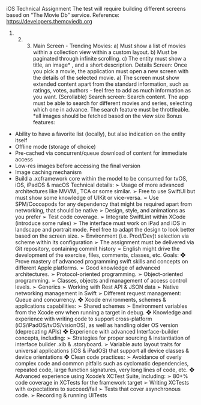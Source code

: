 iOS Technical Assignment
The test will require building different screens based on “The Movie Db” service.
Reference: https://developers.themoviedb.org
1) 2) 3) Main Screen - Trending Movies:
a) Must show a list of movies within a collection view within a custom
layout.
b) Must be paginated through infinite scrolling.
c) The entity must show a title, an image*
, and a short description.
Details Screen: Once you pick a movie, the application must open a new
screen with the details of the selected movie.
a) The screen must show extended content apart from the standard
information, such as ratings, votes, authors - feel free to add as much
information as you want. (Scrollable)
Search screen: Search content. The app must be able to search for different
movies and series, selecting which one in advance. The search feature must
be throttleable.
*all images should be fetched based on the view size
Bonus features:
- Ability to have a favorite list (locally), but also indication on the entity itself
- Offline mode (storage of choice)
- Pre-cached via concurrent/queue download of content for immediate access
- Low-res images before accessing the final version
- Image caching mechanism
- Build a .xcframework core within the model to be consumed for tvOS, iOS,
iPadOS & macOS
Technical details:
➢ Usage of more advanced architectures like MVVM , TCA or some similar.
➢ Free to use SwiftUI but must show some knowledge of UIKit or vice-versa.
➢ Use SPM/Cocoapods for any dependency that might be required apart from
networking, that should be native
➢ Design, style, and animations as you prefer
➢ Test code coverage.
➢ Integrate SwiftLint within XCode (introduce some rules)
➢ The interface must work on iPad and iOS in landscape and portrait mode. Feel
free to adapt the design to look better based on the screen size.
➢ Environment (i.e. Prod/Dev)t selection via scheme within its configuration
➢ The assignment must be delivered via Git repository, containing commit
history
➢ English might drive the development of the exercise, files, comments, classes,
etc.
Goals:
❖ Prove mastery of advanced programming swift skills and concepts on
different Apple platforms.
➢ Good knowledge of advanced architectures.
➢ Protocol-oriented programming.
➢ Object-oriented programming.
➢ Classes, objects and management of access control levels.
➢ Generics
➢ Working with Rest API & JSON data
➢ Native networking management in Swift
➢ Different request management: Queue and concurrency.
❖ Xcode environments, schemes & applications capabilities:
➢ Shared schemes
➢ Environment variables from the Xcode env when running a target in
debug.
❖ Knowledge and experience with writing code to support cross-platform
(iOS/iPadOS/tvOS/visionOS), as well as handling older OS version (deprecating
APIs)
❖ Experience with advanced Interface-builder concepts, including:
➢ Strategies for proper sourcing & instantiation of interface builder .xib &
.storyboard.
➢ Variable auto layout traits for universal applications (iOS & iPadOS) that
support all device classes & device orientations
❖ Clean code practices:
➢ Avoidance of overly complex code and common pitfalls such as
cyclomatic dependencies, repeated code, large function signatures,
very long lines of code, etc.
❖ Advanced experience using Xcode’s XCTest Suite, including:
➢ 80+% code coverage in XCTests for the framework target
➢ Writing XCTests with expectations to succeed/fail
➢ Tests that cover asynchronous code.
➢ Recording & running UITests
